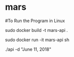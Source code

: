 # mars

#To Run the Program in Linux

sudo docker build -t mars-api .

sudo docker run -it mars-api sh

./api -d "June 11, 2018"


